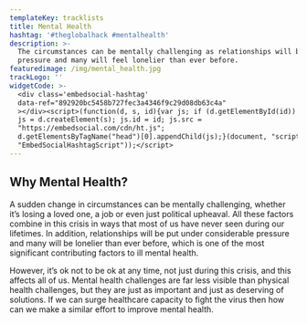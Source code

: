 ```yaml
---
templateKey: tracklists
title: Mental Health
hashtag: '#theglobalhack #mentalhealth'
description: >-
  The circumstances can be mentally challenging as relationships will be under
  pressure and many will feel lonelier than ever before.
featuredimage: /img/mental_health.jpg
trackLogo: ''
widgetCode: >-
  <div class='embedsocial-hashtag'
  data-ref="892920bc5458b727fec3a4346f9c29d08db63c4a"
  ></div><script>(function(d, s, id){var js; if (d.getElementById(id)) {return;}
  js = d.createElement(s); js.id = id; js.src =
  "https://embedsocial.com/cdn/ht.js";
  d.getElementsByTagName("head")[0].appendChild(js);}(document, "script",
  "EmbedSocialHashtagScript"));</script>
---
```

## Why Mental Health?

A sudden change in circumstances can be mentally challenging, whether it’s losing a loved one, a job or even just political upheaval. All these factors combine in this crisis in ways that most of us have never seen during our lifetimes. In addition, relationships will be put under considerable pressure and many will be lonelier than ever before, which is one of the most significant contributing factors to ill mental health.

However, it’s ok not to be ok at any time, not just during this crisis, and this affects all of us. Mental health challenges are far less visible than physical health challenges, but they are just as important and just as deserving of solutions. If we can surge healthcare capacity to fight the virus then how can we make a similar effort to improve mental health.
